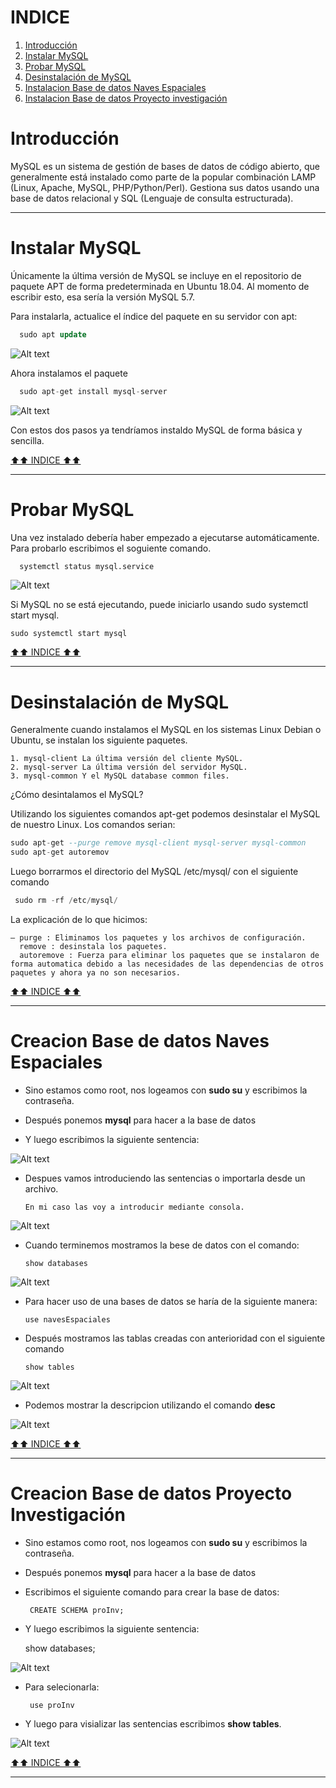 
# INDICE

1. [Introducción](#1)
2. [Instalar MySQL](#2)
3. [Probar MySQL](#3)
4. [Desinstalación de MySQL](#4)
5. [Instalacion Base de datos Naves Espaciales](#5)
6. [Instalacion Base de datos Proyecto investigación](#6)


# Introducción <a name="1"></a>

MySQL es un sistema de gestión de bases de datos de código abierto, que generalmente está instalado como parte de la popular combinación LAMP (Linux, Apache, MySQL, PHP/Python/Perl). Gestiona sus datos usando una base de datos relacional y SQL (Lenguaje de consulta estructurada).



---

# Instalar MySQL <a name="2"></a>

Únicamente la última versión de MySQL se incluye en el repositorio de paquete APT de forma predeterminada en Ubuntu 18.04. Al momento de escribir esto, esa sería la versión MySQL 5.7.

Para instalarla, actualice el índice del paquete en su servidor con apt:

~~~SQL
  sudo apt update
~~~
![Alt text](https://github.com/ToniChoren/BasesDeDatos/blob/master/InstalacionMySQL/capturas/capturas%20ubuntu/captura1.png)

Ahora instalamos el paquete

~~~SQL
  sudo apt-get install mysql-server
~~~

![Alt text](https://github.com/ToniChoren/BasesDeDatos/blob/master/InstalacionMySQL/capturas/capturas%20ubuntu/captura2.png)


Con estos dos pasos ya  tendríamos instaldo  MySQL de forma básica y sencilla.

[⬆⬆ INDICE ⬆⬆](#INDICE)

---

# Probar MySQL <a name="3"></a>

Una vez instalado debería haber empezado a ejecutarse automáticamente.
Para probarlo escribimos el soguiente comando.

~~~SQL
  systemctl status mysql.service
~~~
![Alt text](https://github.com/ToniChoren/BasesDeDatos/blob/master/InstalacionMySQL/capturas/capturas%20ubuntu/comprobacionServices.PNG)

  Si MySQL no se está ejecutando, puede iniciarlo usando sudo systemctl start mysql.
  
    sudo systemctl start mysql
 
 [⬆⬆ INDICE ⬆⬆](#INDICE)
 
---    

# Desinstalación de MySQL <a name="4"></a>

Generalmente cuando instalamos el MySQL en los sistemas Linux Debian o Ubuntu, se instalan los siguiente paquetes.

    1. mysql-client La última versión del cliente MySQL.
    2. mysql-server La última versión del servidor MySQL.
    3. mysql-common Y el MySQL database common files.

¿Cómo desintalamos el MySQL?

Utilizando los siguientes comandos apt-get podemos desinstalar el MySQL de nuestro Linux. Los comandos serian:

~~~SQL
sudo apt-get --purge remove mysql-client mysql-server mysql-common
sudo apt-get autoremov
~~~

Luego borrarmos el directorio del MySQL /etc/mysql/ con el siguiente comando

~~~SQL
 sudo rm -rf /etc/mysql/
~~~

La explicación de lo que hicimos:

    — purge : Eliminamos los paquetes y los archivos de configuración.
      remove : desinstala los paquetes.
      autoremove : Fuerza para eliminar los paquetes que se instalaron de forma automatica debido a las necesidades de las dependencias de otros paquetes y ahora ya no son necesarios.

[⬆⬆ INDICE ⬆⬆](#INDICE)

---

# Creacion Base de datos Naves Espaciales <a name="5"></a>

- Sino estamos como root, nos logeamos con __sudo su__ y escribimos la contraseña.

- Después ponemos __mysql__ para hacer a la base de datos

- Y luego escribimos la siguiente sentencia:

![Alt text](https://github.com/ToniChoren/BasesDeDatos/blob/master/InstalacionMySQL/capturas/capturas%20ubuntu/captura4_Servicio.png)

- Despues vamos introduciendo las sentencias o importarla desde un archivo. 

      En mi caso las voy a introducir mediante consola.

![Alt text](https://github.com/ToniChoren/BasesDeDatos/blob/master/InstalacionMySQL/capturas/capturas%20ubuntu/captura5_Servicio.png)


- Cuando terminemos mostramos la bese de datos con el comando:

      show databases
 
![Alt text](https://github.com/ToniChoren/BasesDeDatos/blob/master/InstalacionMySQL/capturas/capturas%20ubuntu/database01.PNG)

- Para hacer uso de una bases de datos  se haría de la siguiente manera:

      use navesEspaciales

- Después mostramos las tablas creadas con anterioridad con el siguiente comando

      show tables
      
 ![Alt text](https://github.com/ToniChoren/BasesDeDatos/blob/master/InstalacionMySQL/capturas/capturas%20ubuntu/mostrar_navesEspaciales.PNG)
     
 
 - Podemos mostrar la descripcion utilizando el comando __desc__
 
 ![Alt text](https://github.com/ToniChoren/BasesDeDatos/blob/master/InstalacionMySQL/capturas/capturas%20ubuntu/desc_planteta.PNG)


[⬆⬆ INDICE ⬆⬆](#INDICE)

---
 
 # Creacion Base de datos Proyecto Investigación <a name="6"></a>
 
 - Sino estamos como root, nos logeamos con __sudo su__ y escribimos la contraseña.

 - Después ponemos __mysql__ para hacer a la base de datos

 - Escribimos el siguiente comando para crear la base de datos: 
      
        CREATE SCHEMA proInv;
    
 - Y luego escribimos la siguiente sentencia:
 
      show databases;
 
 ![Alt text](https://github.com/ToniChoren/BasesDeDatos/blob/master/InstalacionMySQL/capturas/capturas%20ubuntu/showDatabaes.PNG)
 
 - Para selecionarla:
 
        use proInv
        
 - Y luego para visializar las sentencias escribimos  __show tables__.
 
 ![Alt text](https://github.com/ToniChoren/BasesDeDatos/blob/master/InstalacionMySQL/capturas/capturas%20ubuntu/showTables.PNG)

[⬆⬆ INDICE ⬆⬆](#INDICE)

***




















